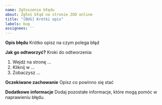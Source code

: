 ```yaml
--- 
name: Zgłoszenie błędu
about: Zgłoś błąd na stronie ZOO online
title: "[BUG] Krótki opis"
labels: bug
assignees: ''
---
```


**Opis błędu**
Krótko opisz na czym polega błąd

**Jak go odtworzyć?**
Kroki do odtworzenia:
1. Wejdż na stronę ...
2. Kliknij w ...
3. Zobaczysz ...

**Oczekiwane zachowanie**
Opisz co powinno się stać

**Dodatkowe informacje**
Dodaj pozostałe informacje, które mogą pomóc w naprawieniu błędu.
